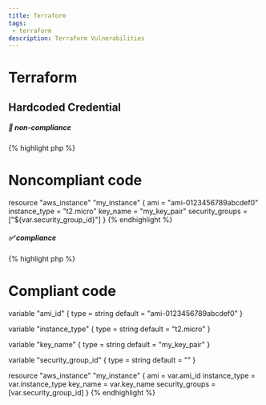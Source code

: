 ```yaml
---
title: Terraform
tags: 
 - terraform
description: Terraform Vulnerabilities
---
```


# Terraform


  

## Hardcoded Credential


##### 🐞 non-compliance


{% highlight php %}
# Noncompliant code
resource "aws_instance" "my_instance" {
  ami           = "ami-0123456789abcdef0"
  instance_type = "t2.micro"
  key_name      = "my_key_pair"
  security_groups = ["${var.security_group_id}"]
}
{% endhighlight %}

##### ✅ compliance 





{% highlight php %}
# Compliant code
variable "ami_id" {
  type    = string
  default = "ami-0123456789abcdef0"
}

variable "instance_type" {
  type    = string
  default = "t2.micro"
}

variable "key_name" {
  type    = string
  default = "my_key_pair"
}

variable "security_group_id" {
  type    = string
  default = ""
}

resource "aws_instance" "my_instance" {
  ami           = var.ami_id
  instance_type = var.instance_type
  key_name      = var.key_name
  security_groups = [var.security_group_id]
}
{% endhighlight %}


